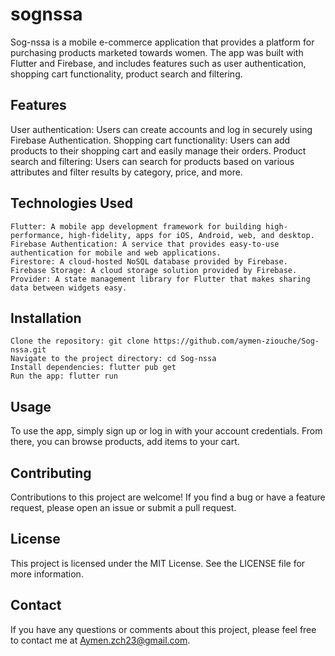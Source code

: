 # sognssa

Sog-nssa is a mobile e-commerce application that provides a platform for purchasing products marketed towards women. The app was built with Flutter and Firebase, and includes features such as user authentication, shopping cart functionality, product search and filtering.

## Features
User authentication: Users can create accounts and log in securely using Firebase Authentication.
Shopping cart functionality: Users can add products to their shopping cart and easily manage their orders.
Product search and filtering: Users can search for products based on various attributes and filter results by category, price, and more.
## Technologies Used
    Flutter: A mobile app development framework for building high-performance, high-fidelity, apps for iOS, Android, web, and desktop.
    Firebase Authentication: A service that provides easy-to-use authentication for mobile and web applications.
    Firestore: A cloud-hosted NoSQL database provided by Firebase.
    Firebase Storage: A cloud storage solution provided by Firebase.
    Provider: A state management library for Flutter that makes sharing data between widgets easy.
## Installation
    Clone the repository: git clone https://github.com/aymen-ziouche/Sog-nssa.git
    Navigate to the project directory: cd Sog-nssa
    Install dependencies: flutter pub get
    Run the app: flutter run
## Usage
To use the app, simply sign up or log in with your account credentials. From there, you can browse products, add items to your cart.

## Contributing
Contributions to this project are welcome! If you find a bug or have a feature request, please open an issue or submit a pull request.

## License
This project is licensed under the MIT License. See the LICENSE file for more information.

## Contact
If you have any questions or comments about this project, please feel free to contact me at Aymen.zch23@gmail.com.
